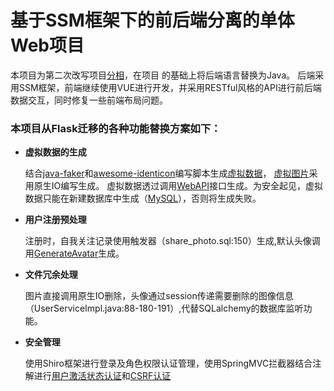 # 基于SSM框架下的前后端分离的单体Web项目
本项目为第二次改写项目[分相](https://github.com/JoherYu/flask_web_program_social_network)，在项目  的基础上将后端语言替换为Java。
后端采用SSM框架，前端继续使用VUE进行开发，并采用RESTful风格的API进行前后端数据交互，同时修复一些前端布局问题。
### 本项目从Flask迁移的各种功能替换方案如下：  
*    **虚拟数据的生成**    

     结合[java-faker](https://github.com/DiUS/java-faker)和[awesome-identicon](https://github.com/superhj1987/awesome-identicon)编写脚本生成[虚拟数据](https://github.com/JoherYu/social-network-SSM-Vue/blob/master/BackEnd/src/main/java/com/sharephoto/service/GenerateFakeDataImpl.java)，
     [虚拟图片](https://github.com/JoherYu/social-network-SSM-Vue/blob/master/BackEnd/src/main/java/com/sharephoto/utils/GenerateImage.java)采用原生IO编写生成。
     虚拟数据透过调用[WebAPI](https://github.com/JoherYu/social-network-SSM-Vue/blob/master/BackEnd/src/main/java/com/sharephoto/controller/FakingItController.java)接口生成。为安全起见，虚拟数据只能在新建数据库中生成（[MySQL](https://github.com/JoherYu/social-network-SSM-Vue/blob/master/share_photo.sql)），否则将生成失败。
*    **用户注册预处理**    

     注册时，自我关注记录使用触发器（share_photo.sql:150）生成,默认头像调用[GenerateAvatar](https://github.com/JoherYu/social-network-SSM-Vue/blob/master/BackEnd/src/main/java/com/sharephoto/utils/GenerateAvatar.java)生成。
*    **文件冗余处理**    

     图片直接调用原生IO删除，头像通过session传递需要删除的图像信息（UserServiceImpl.java:88-180-191）,代替SQLalchemy的数据库监听功能。
*    **安全管理**    

     使用Shiro框架进行登录及角色权限认证管理，使用SpringMVC拦截器结合注解进行[用户激活状态认证](https://github.com/JoherYu/social-network-SSM-Vue/blob/master/BackEnd/src/main/java/com/sharephoto/utils/confirmAnnotationInterceptor.java)和[CSRF认证](https://github.com/JoherYu/social-network-SSM-Vue/blob/master/BackEnd/src/main/java/com/sharephoto/utils/CSRFAnnotationInterceptor.java)
